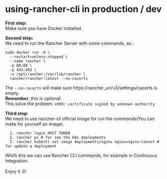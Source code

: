 # using-rancher-cli in production / dev

**First step:** \
Make sure you have Docker installed.

**Second step:** \
We need to run the Rancher Server with some commands, ex.:
  
```
sudo docker run -d \
  --restart=unless-stopped \
  --name rancher \
  -p 80:80 \
  -p 443:443 \
  -v /opt/rancher:/var/lib/rancher \
  rancher/rancher:latest --no-cacerts
```
The `--no-cacerts` will make sure https://rancher_url/v3/settings/cacerts is empty. \
**Remember**, this is optional. \
This solve the problem: `x509: certificate signed by unknown authority` 

**Third step:** \
  We need to use rancher-cli official image for run the commands(You can make for yourself an image).
```  
  1. rancher login HOST TOKEN
  2. rancher ps # for see the k8s deployments
  3. rancher kubectl set image deployments/nginx nginx=nginx:latest # for update a deployment
```  
 

Whith this we can use Rancher CLI commands, for example in Continuous Integration. \
\
Enjoy it :D
